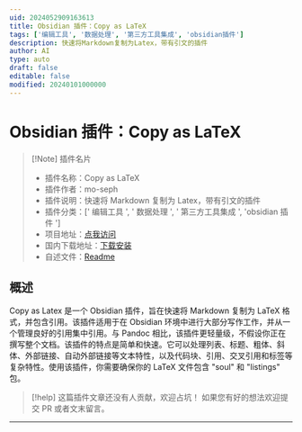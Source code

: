 ```yaml
---
uid: 2024052909163613
title: Obsidian 插件：Copy as LaTeX
tags: ['编辑工具', '数据处理', '第三方工具集成', 'obsidian插件']
description: 快速将Markdown复制为Latex，带有引文的插件
author: AI
type: auto
draft: false
editable: false
modified: 20240101000000
---
```


# Obsidian 插件：Copy as LaTeX

> [!Note] 插件名片
> - 插件名称：Copy as LaTeX
> - 插件作者：mo-seph
> - 插件说明：快速将 Markdown 复制为 Latex，带有引文的插件
> - 插件分类：[' 编辑工具 ', ' 数据处理 ', ' 第三方工具集成 ', 'obsidian 插件 ']
> - 项目地址：[点我访问](https://github.com/mo-seph/obsidian-copy-as-latex)
> - 国内下载地址：[下载安装](https://pkmer.cn/products/plugin/pluginMarket/?copy-as-latex)
> - 自述文件：[Readme](https://ghproxy.net/https://raw.githubusercontent.com/mo-seph/obsidian-copy-as-latex/master/README.md)

## 概述

Copy as Latex 是一个 Obsidian 插件，旨在快速将 Markdown 复制为 LaTeX 格式，并包含引用。该插件适用于在 Obsidian 环境中进行大部分写作工作，并从一个管理良好的引用集中引用。与 Pandoc 相比，该插件更轻量级，不假设你正在撰写整个文档。该插件的特点是简单和快速。它可以处理列表、标题、粗体、斜体、外部链接、自动外部链接等文本特性，以及代码块、引用、交叉引用和标签等复杂特性。使用该插件，你需要确保你的 LaTeX 文件包含 "soul" 和 "listings" 包。

> [!help]
> 这篇插件文章还没有人贡献，欢迎占坑！
> 如果您有好的想法欢迎提交 PR 或者文末留言。

---



